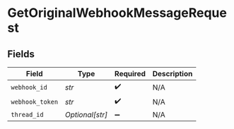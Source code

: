 # GetOriginalWebhookMessageRequest


## Fields

| Field              | Type               | Required           | Description        |
| ------------------ | ------------------ | ------------------ | ------------------ |
| `webhook_id`       | *str*              | :heavy_check_mark: | N/A                |
| `webhook_token`    | *str*              | :heavy_check_mark: | N/A                |
| `thread_id`        | *Optional[str]*    | :heavy_minus_sign: | N/A                |
